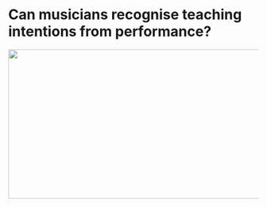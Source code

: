 # Can musicians recognise teaching intentions from performance?

<p align="center">
  <img width="1024" height="300" src="https://media.giphy.com/media/VJxNm7zrm3K4E/giphy.gif">
</p>